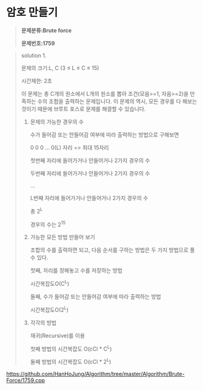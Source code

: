 # 암호 만들기

> **문제분류:Brute force**
>
> **문제번호:1759**

> solution 1.
>
> 문제의 크기:L, C (3 ≤ L ≤ C ≤ 15) 
>
> 시간제한: 2초
>
>
>
> 이 문제는 총 C개의 원소에서 L개의 원소를 뽑아 조건(모음>=1, 자음>=2)을 만족하는 수의 조합을 출력하는 문제입니다. 이 문제의 역시, 모든 경우를 다 해보는 것이기 때문에 브루트 포스로 문제를 해결할 수 있습니다.
>
>
>
> 1. 문제의 가능한 경우의 수
>
>     수가 들어감 또는 안들어감 여부에 따라 출력하는 방법으로 구해보면
>
>     0 0 0 ... 0(L) 자리 => 최대 15자리
>
>    첫번째 자리에 들어가거나 안들어거나 2가지 경우의 수
>
>    두번째 자리에 들어가거나 안들어거나 2가지 경우의 수
>
>    ...
>
>    L번째  자리에 들어가거나 안들어거나 2가지 경우의 수
>
>    총 2<sup>L</sup>
>
>
>
>    경우의 수는 2<sup>15</sup>
>
> 2. 가능한 모든 방법 만들어 보기
>
>    조합의 수를 출력하면 되고, 다음 순서를 구하는 방법은 두 가지 방법으로 풀 수 있다.
>
>    첫째, 자리를 정해놓고 수를 저장하는 방법
>
>    시간복잡도O(C<sup>L</sup>)
>
>    둘째, 수가 들어감 또는 안들어감 여부에 따라 출력하는 방법
>
>    시간복잡도O(2<sup>L</sup>)
>
> 3. 각각의 방법
>
>    재귀(Recursive)를 이용
>
>    첫째 방법의 시간복잡도 O(cCl * C<sup>L</sup>)
>
>    둘째 방법의 시간복잡도 O(cCl * 2<sup>L</sup>)
>
>

https://github.com/HanHoJung/Algorithm/tree/master/Algorithm/Brute-Force/1759.cpp












